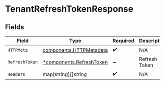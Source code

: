 # TenantRefreshTokenResponse


## Fields

| Field                                                               | Type                                                                | Required                                                            | Description                                                         |
| ------------------------------------------------------------------- | ------------------------------------------------------------------- | ------------------------------------------------------------------- | ------------------------------------------------------------------- |
| `HTTPMeta`                                                          | [components.HTTPMetadata](../../models/components/httpmetadata.md)  | :heavy_check_mark:                                                  | N/A                                                                 |
| `RefreshToken`                                                      | [*components.RefreshToken](../../models/components/refreshtoken.md) | :heavy_minus_sign:                                                  | Refresh Token                                                       |
| `Headers`                                                           | map[string][]*string*                                               | :heavy_check_mark:                                                  | N/A                                                                 |